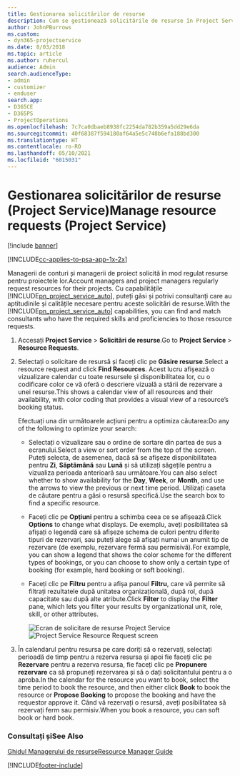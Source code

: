 ```yaml
---
title: Gestionarea solicitărilor de resurse
description: Cum se gestionează solicitările de resurse în Project Service
author: JohnPBurrows
ms.custom:
- dyn365-projectservice
ms.date: 8/03/2018
ms.topic: article
ms.author: ruhercul
audience: Admin
search.audienceType:
- admin
- customizer
- enduser
search.app:
- D365CE
- D365PS
- ProjectOperations
ms.openlocfilehash: 7c7ca0dbaeb8938fc2254da782b359a5dd29e6da
ms.sourcegitcommit: 40f68387f594180af64a5e5c748b6efa188bd300
ms.translationtype: HT
ms.contentlocale: ro-RO
ms.lasthandoff: 05/10/2021
ms.locfileid: "6015031"
---
```

# <a name="manage-resource-requests-project-service"></a><span data-ttu-id="79d77-103">Gestionarea solicitărilor de resurse (Project Service)</span><span class="sxs-lookup"><span data-stu-id="79d77-103">Manage resource requests (Project Service)</span></span>

[!include [banner](../includes/psa-now-project-operations.md)]

[!INCLUDE[cc-applies-to-psa-app-1x-2x](../includes/cc-applies-to-psa-app-1x-2x.md)]

<span data-ttu-id="79d77-104">Managerii de conturi și managerii de proiect solicită în mod regulat resurse pentru proiectele lor.</span><span class="sxs-lookup"><span data-stu-id="79d77-104">Account managers and project managers regularly request resources for their projects.</span></span> <span data-ttu-id="79d77-105">Cu capabilitățile [!INCLUDE[pn_project_service_auto](../includes/pn-project-service-auto.md)], puteți găsi și potrivi consultanți care au aptitudinile și calitățile necesare pentru aceste solicitări de resurse.</span><span class="sxs-lookup"><span data-stu-id="79d77-105">With the [!INCLUDE[pn_project_service_auto](../includes/pn-project-service-auto.md)] capabilities, you can find and match consultants who have the required skills and proficiencies to those resource requests.</span></span>  
  
1. <span data-ttu-id="79d77-106">Accesați **Project Service** > **Solicitări de resurse**.</span><span class="sxs-lookup"><span data-stu-id="79d77-106">Go to **Project Service** > **Resource Requests**.</span></span>  
  
2. <span data-ttu-id="79d77-107">Selectați o solicitare de resursă și faceți clic pe **Găsire resurse**.</span><span class="sxs-lookup"><span data-stu-id="79d77-107">Select a resource request and click **Find Resources**.</span></span> <span data-ttu-id="79d77-108">Acest lucru afișează o vizualizare calendar cu toate resursele și disponibilitatea lor, cu o codificare color ce vă oferă o descriere vizuală a stării de rezervare a unei resurse.</span><span class="sxs-lookup"><span data-stu-id="79d77-108">This shows a calendar view of all resources and their availability, with color coding that provides a visual view of a resource’s booking status.</span></span>  
  
    <span data-ttu-id="79d77-109">Efectuați una din următoarele acțiuni pentru a optimiza căutarea:</span><span class="sxs-lookup"><span data-stu-id="79d77-109">Do any of the following to optimize your search:</span></span>  
  
   -   <span data-ttu-id="79d77-110">Selectați o vizualizare sau o ordine de sortare din partea de sus a ecranului.</span><span class="sxs-lookup"><span data-stu-id="79d77-110">Select a view or sort order from the top of the screen.</span></span> <span data-ttu-id="79d77-111">Puteți selecta, de asemenea, dacă să se afișeze disponibilitatea pentru **Zi**, **Săptămână** sau **Lună** și să utilizați săgețile pentru a vizualiza perioada anterioară sau următoare.</span><span class="sxs-lookup"><span data-stu-id="79d77-111">You can also select whether to show availability for the **Day**, **Week**, or **Month**, and use the arrows to view the previous or next time period.</span></span> <span data-ttu-id="79d77-112">Utilizați caseta de căutare pentru a găsi o resursă specifică.</span><span class="sxs-lookup"><span data-stu-id="79d77-112">Use the search box to find a specific resource.</span></span>  
  
   -   <span data-ttu-id="79d77-113">Faceți clic pe **Opțiuni** pentru a schimba ceea ce se afișează.</span><span class="sxs-lookup"><span data-stu-id="79d77-113">Click **Options** to change what displays.</span></span> <span data-ttu-id="79d77-114">De exemplu, aveți posibilitatea să afișați o legendă care să afișeze schema de culori pentru diferite tipuri de rezervari, sau puteți alege să afișați numai un anumit tip de rezervare (de exemplu, rezervare fermă sau permisivă).</span><span class="sxs-lookup"><span data-stu-id="79d77-114">For example, you can show a legend that shows the color scheme for the different types of bookings, or you can choose to show only a certain type of booking (for example, hard booking or soft booking).</span></span>  
  
   -   <span data-ttu-id="79d77-115">Faceți clic pe **Filtru** pentru a afișa panoul **Filtru**, care vă permite să filtrați rezultatele după unitatea organizațională, după rol, după capacitate sau după alte atribute.</span><span class="sxs-lookup"><span data-stu-id="79d77-115">Click **Filter** to display the **Filter** pane, which lets you filter your results by organizational unit, role, skill, or other attributes.</span></span>  
  
       <span data-ttu-id="79d77-116">![Ecran de solicitare de resurse Project Service](../psa/media/project-service-resource-request-screen.png "Ecran de solicitare de resurse Project Service")</span><span class="sxs-lookup"><span data-stu-id="79d77-116">![Project Service Resource Request screen](../psa/media/project-service-resource-request-screen.png "Project Service Resource Request screen")</span></span>  
  
3. <span data-ttu-id="79d77-117">În calendarul pentru resursa pe care doriți să o rezervați, selectați perioadă de timp pentru a rezerva resursa și apoi fie faceți clic pe **Rezervare** pentru a rezerva resursa, fie faceți clic pe **Propunere rezervare** ca să propuneți rezervarea și să o dați solicitantului pentru a o aproba.</span><span class="sxs-lookup"><span data-stu-id="79d77-117">In the calendar for the resource you want to book, select the time period to book the resource, and then either click **Book** to book the resource or **Propose Booking** to propose the booking and have the requestor approve it.</span></span> <span data-ttu-id="79d77-118">Când vă rezervați o resursă, aveți posibilitatea să rezervați ferm sau permisiv.</span><span class="sxs-lookup"><span data-stu-id="79d77-118">When you book a resource, you can soft book or hard book.</span></span>  
  
### <a name="see-also"></a><span data-ttu-id="79d77-119">Consultați și</span><span class="sxs-lookup"><span data-stu-id="79d77-119">See Also</span></span>  
 [<span data-ttu-id="79d77-120">Ghidul Managerului de resurse</span><span class="sxs-lookup"><span data-stu-id="79d77-120">Resource Manager Guide</span></span>](../psa/resource-manager-guide.md)


[!INCLUDE[footer-include](../includes/footer-banner.md)]